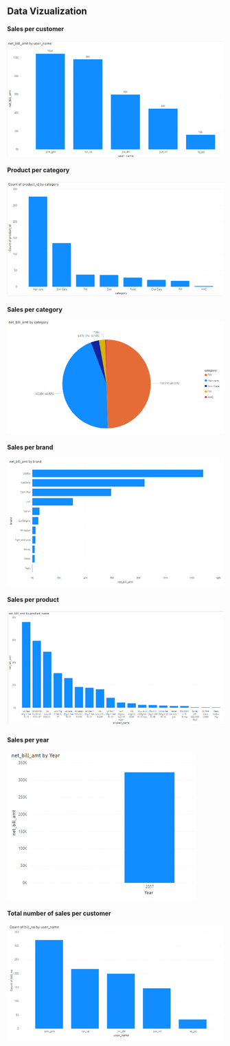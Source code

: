 ## Data Vizualization
#### Sales per customer
![](./img/sales_per_user.PNG)
#### Product per category
![](./img/product_per_category.PNG)
#### Sales per category
![](./img/sales_per_category.PNG)
#### Sales per brand
![](./img/sales_per_brand.PNG)
#### Sales per product
![](./img/sales_per_product.PNG)
#### Sales per year
![](./img/sales_per_year.PNG)
#### Total number of sales per customer
![](./img/no_of_sales_per_customer.PNG)